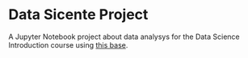 # Data Sicente Project

A Jupyter Notebook project about data analysys for the Data Science Introduction course using [this base](https://www.kaggle.com/paololol/league-of-legends-ranked-matches).
